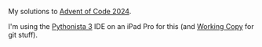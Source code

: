 My solutions to [Advent of Code 2024](https://adventofcode.com/2024).

I'm using the [Pythonista 3](https://apps.apple.com/us/app/pythonista-3/id1085978097) IDE on an iPad Pro for this (and [Working Copy](https://apps.apple.com/us/app/working-copy-git-client/id896694807) for git stuff).
